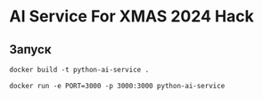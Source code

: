 # AI Service For XMAS 2024 Hack

## Запуск

```Dockerfile
docker build -t python-ai-service .

docker run -e PORT=3000 -p 3000:3000 python-ai-service
```
